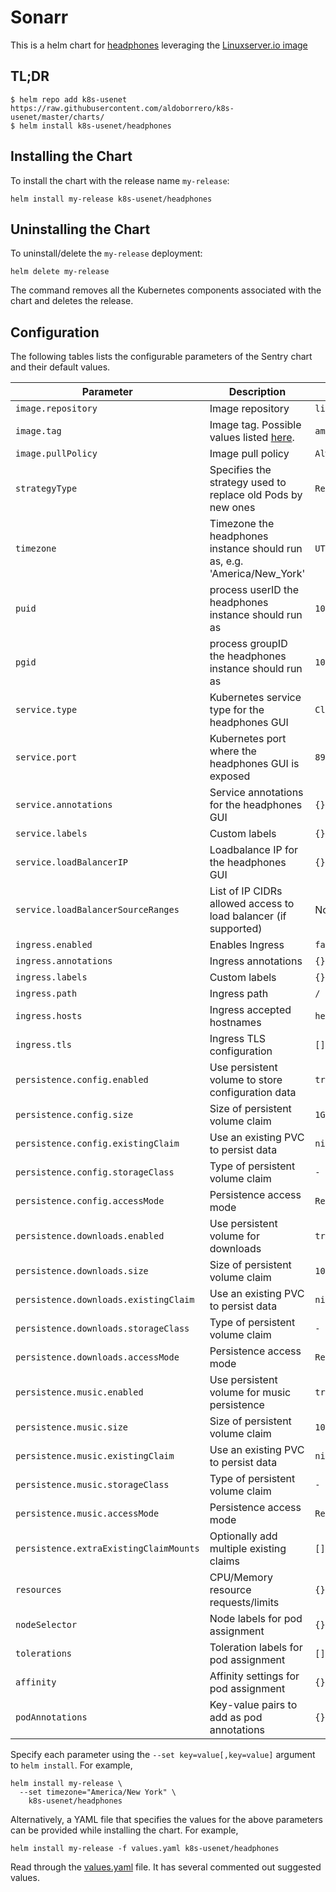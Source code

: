 # Sonarr

This is a helm chart for [headphones](https://github.com/rembo10/headphones) leveraging the [Linuxserver.io image](https://hub.docker.com/r/linuxserver/headphones/)

## TL;DR

```shell
$ helm repo add k8s-usenet https://raw.githubusercontent.com/aldoborrero/k8s-usenet/master/charts/
$ helm install k8s-usenet/headphones
```

## Installing the Chart

To install the chart with the release name `my-release`:

```console
helm install my-release k8s-usenet/headphones
```

## Uninstalling the Chart

To uninstall/delete the `my-release` deployment:

```console
helm delete my-release
```

The command removes all the Kubernetes components associated with the chart and deletes the release.

## Configuration

The following tables lists the configurable parameters of the Sentry chart and their default values.

| Parameter                              | Description                                                                                      | Default                  |
| -------------------------------------- | ------------------------------------------------------------------------------------------------ | ------------------------ |
| `image.repository`                     | Image repository                                                                                 | `linuxserver/headphones` |
| `image.tag`                            | Image tag. Possible values listed [here](https://hub.docker.com/r/linuxserver/headphones/tags/). | `amd64-latest`           |
| `image.pullPolicy`                     | Image pull policy                                                                                | `Always`                 |
| `strategyType`                         | Specifies the strategy used to replace old Pods by new ones                                      | `Recreate`               |
| `timezone`                             | Timezone the headphones instance should run as, e.g. 'America/New_York'                          | `UTC`                    |
| `puid`                                 | process userID the headphones instance should run as                                             | `1001`                   |
| `pgid`                                 | process groupID the headphones instance should run as                                            | `1001`                   |
| `service.type`                         | Kubernetes service type for the headphones GUI                                                   | `ClusterIP`              |
| `service.port`                         | Kubernetes port where the headphones GUI is exposed                                              | `8989`                   |
| `service.annotations`                  | Service annotations for the headphones GUI                                                       | `{}`                     |
| `service.labels`                       | Custom labels                                                                                    | `{}`                     |
| `service.loadBalancerIP`               | Loadbalance IP for the headphones GUI                                                            | `{}`                     |
| `service.loadBalancerSourceRanges`     | List of IP CIDRs allowed access to load balancer (if supported)                                  | None                     |
| `ingress.enabled`                      | Enables Ingress                                                                                  | `false`                  |
| `ingress.annotations`                  | Ingress annotations                                                                              | `{}`                     |
| `ingress.labels`                       | Custom labels                                                                                    | `{}`                     |
| `ingress.path`                         | Ingress path                                                                                     | `/`                      |
| `ingress.hosts`                        | Ingress accepted hostnames                                                                       | `headphones.local`       |
| `ingress.tls`                          | Ingress TLS configuration                                                                        | `[]`                     |
| `persistence.config.enabled`           | Use persistent volume to store configuration data                                                | `true`                   |
| `persistence.config.size`              | Size of persistent volume claim                                                                  | `1Gi`                    |
| `persistence.config.existingClaim`     | Use an existing PVC to persist data                                                              | `nil`                    |
| `persistence.config.storageClass`      | Type of persistent volume claim                                                                  | `-`                      |
| `persistence.config.accessMode`        | Persistence access mode                                                                          | `ReadWriteOnce`          |
| `persistence.downloads.enabled`        | Use persistent volume for downloads                                                              | `true`                   |
| `persistence.downloads.size`           | Size of persistent volume claim                                                                  | `10Gi`                   |
| `persistence.downloads.existingClaim`  | Use an existing PVC to persist data                                                              | `nil`                    |
| `persistence.downloads.storageClass`   | Type of persistent volume claim                                                                  | `-`                      |
| `persistence.downloads.accessMode`     | Persistence access mode                                                                          | `ReadWriteOnce`          |
| `persistence.music.enabled`            | Use persistent volume for music persistence                                                      | `true`                   |
| `persistence.music.size`               | Size of persistent volume claim                                                                  | `10Gi`                   |
| `persistence.music.existingClaim`      | Use an existing PVC to persist data                                                              | `nil`                    |
| `persistence.music.storageClass`       | Type of persistent volume claim                                                                  | `-`                      |
| `persistence.music.accessMode`         | Persistence access mode                                                                          | `ReadWriteOnce`          |
| `persistence.extraExistingClaimMounts` | Optionally add multiple existing claims                                                          | `[]`                     |
| `resources`                            | CPU/Memory resource requests/limits                                                              | `{}`                     |
| `nodeSelector`                         | Node labels for pod assignment                                                                   | `{}`                     |
| `tolerations`                          | Toleration labels for pod assignment                                                             | `[]`                     |
| `affinity`                             | Affinity settings for pod assignment                                                             | `{}`                     |
| `podAnnotations`                       | Key-value pairs to add as pod annotations                                                        | `{}`                     |

Specify each parameter using the `--set key=value[,key=value]` argument to `helm install`. For example,

```console
helm install my-release \
  --set timezone="America/New York" \
    k8s-usenet/headphones
```

Alternatively, a YAML file that specifies the values for the above parameters can be provided while installing the chart. For example,

```console
helm install my-release -f values.yaml k8s-usenet/headphones
```

Read through the [values.yaml](values.yaml) file. It has several commented out suggested values.

